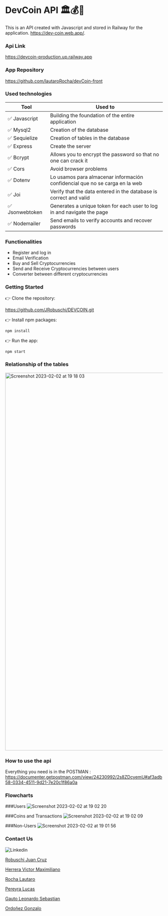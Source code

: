 # DevCoin API 🏛️💰💱

This is an API created with Javascript and stored in Railway for the application. https://dev-coin.web.app/.


### Api Link

https://devcoin-production.up.railway.app


### App Repository

https://github.com/lautaroRocha/devCoin-front


### Used technologies

| Tool            | Used to                                                                     |
| --------------- | --------------------------------------------------------------------------- |
| ✅ Javascript   | Building the foundation of the entire application                           |
| ✅ Mysql2       | Creation of the database                                                    |
| ✅ Sequielize   | Creation of tables in the database                                          |
| ✅ Express      | Create the server                                                           |
| ✅ Bcrypt       | Allows you to encrypt the password so that no one can crack it              |
| ✅ Cors         | Avoid browser problems                                                      |
| ✅ Dotenv       | Lo usamos para almacenar información confidencial que no se carga en la web |
| ✅ Joi          | Verify that the data entered in the database is correct and valid           |
| ✅ Jsonwebtoken | Generates a unique token for each user to log in and navigate the page      |
| ✅ Nodemailer   | Send emails to verify accounts and recover passwords                        |


### Functionalities

- Register and log in
- Email Verification
- Buy and Sell Cryptocurrencies
- Send and Receive Cryptocurrencies between users
- Converter between different cryptocurrencies


### Getting Started

👉 Clone the repository:

https://github.com/JRobuschi/DEVCOIN.git

👉 Install npm packages:

`npm install`

👉 Run the app:

`npm start`


### Relationship of the tables

<img width="1202" alt="Screenshot 2023-02-02 at 19 18 03" src="https://user-images.githubusercontent.com/96081496/216462141-945dd05e-f1ca-4f05-abc8-2f2d1e1e2d0c.png">


### How to use the api

Everything you need is in the POSTMAN :
https://documenter.getpostman.com/view/24230992/2s8ZDcyemU#af3adb58-0334-4511-9d21-7e20c1f86a0a


### Flowcharts

 ###Users
 ![Screenshot 2023-02-02 at 19 02 20](https://user-images.githubusercontent.com/96081496/216462492-71fe9451-b5ce-495c-b23c-ce25d1693704.png)

 ###Coins and Transactions
![Screenshot 2023-02-02 at 19 02 09](https://user-images.githubusercontent.com/96081496/216462636-20f6167d-efa7-4758-b234-cd4a9301ccdc.png)

 ###Non-Users
![Screenshot 2023-02-02 at 19 01 56](https://user-images.githubusercontent.com/96081496/216462769-2d1660c6-fc41-4978-a80e-f315bd7c2900.png)


### Contact Us

<img src="https://camo.githubusercontent.com/7e1a1a039c75a7c4d2a91d7f97bf0a1c2adcf7cb49b7dbbfc02963a4f9fdaca4/68747470733a2f2f696d672e736869656c64732e696f2f62616467652f6c696e6b6564696e2d2532333030373742352e7376673f7374796c653d666f722d7468652d6261646765266c6f676f3d6c696e6b6564696e266c6f676f436f6c6f723d7768697465" alt="Linkedin" data-canonical-src="https://img.shields.io/badge/linkedin-%230077B5.svg?style=for-the-badge&amp;logo=linkedin&amp;logoColor=white" style="max-width: 100%;">

<a href="https://www.linkedin.com/in/juan-cruz-robuschi/"><u>Robuschi Juan Cruz<u><a><br>

<a href="https://www.linkedin.com/in/victor-maximiliano-herrera/"><u>Herrera Victor Maximiliano<u>
</a><br>

<a href="https://www.linkedin.com/in/lautaro-rocha/"><u>Rocha Lautaro<u></a><br>

<a href="https://www.linkedin.com/in/lucaspereyradev/"><u>Pereyra Lucas<u></a><br>

<a href="https://www.linkedin.com/in/leonardo-sebastian-gauto-30a185216/"><u>Gauto Leonardo Sebastian<u> </a><br>

<a href="https://www.linkedin.com/in/gonzalo-ordo%C3%B1ez-8aa9b2177/"><u>Ordoñez Gonzalo<u></a><br>
